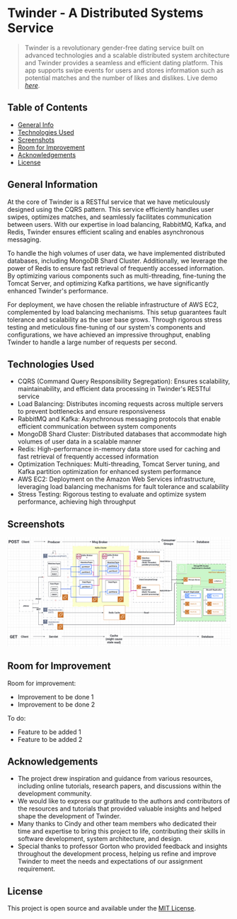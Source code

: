 # Twinder - A Distributed Systems Service
> Twinder is a revolutionary gender-free dating service built on advanced technologies and a scalable distributed system architecture and Twinder provides a seamless and efficient dating platform. This app supports swipe events for users and stores information such as potential matches and the number of likes and dislikes.
> Live demo [_here_](https://docs.google.com/presentation/d/1hFm6TPAzC2Zw7cwiCJnpDvBH_1iI77Kl8chhuudVlHo/edit#slide=id.g219bc6154e0_0_115). 


## Table of Contents
* [General Info](#general-information)
* [Technologies Used](#technologies-used)
* [Screenshots](#screenshots)
* [Room for Improvement](#room-for-improvement)
* [Acknowledgements](#acknowledgements)
* [License](#license)


## General Information
At the core of Twinder is a RESTful service that we have meticulously designed using the CQRS pattern. This service efficiently handles user swipes, optimizes matches, and seamlessly facilitates communication between users. With our expertise in load balancing, RabbitMQ, Kafka, and Redis, Twinder ensures efficient scaling and enables asynchronous messaging.

To handle the high volumes of user data, we have implemented distributed databases, including MongoDB Shard Cluster. Additionally, we leverage the power of Redis to ensure fast retrieval of frequently accessed information. By optimizing various components such as multi-threading, fine-tuning the Tomcat Server, and optimizing Kafka partitions, we have significantly enhanced Twinder's performance.

For deployment, we have chosen the reliable infrastructure of AWS EC2, complemented by load balancing mechanisms. This setup guarantees fault tolerance and scalability as the user base grows. Through rigorous stress testing and meticulous fine-tuning of our system's components and configurations, we have achieved an impressive throughput, enabling Twinder to handle a large number of requests per second.


## Technologies Used
- CQRS (Command Query Responsibility Segregation): Ensures scalability, maintainability, and efficient data processing in Twinder's RESTful service
- Load Balancing: Distributes incoming requests across multiple servers to prevent bottlenecks and ensure responsiveness
- RabbitMQ and Kafka: Asynchronous messaging protocols that enable efficient communication between system components
- MongoDB Shard Cluster: Distributed databases that accommodate high volumes of user data in a scalable manner
- Redis: High-performance in-memory data store used for caching and fast retrieval of frequently accessed information
- Optimization Techniques: Multi-threading, Tomcat Server tuning, and Kafka partition optimization for enhanced system performance
- AWS EC2: Deployment on the Amazon Web Services infrastructure, leveraging load balancing mechanisms for fault tolerance and scalability
- Stress Testing: Rigorous testing to evaluate and optimize system performance, achieving high throughput


## Screenshots
![Example screenshot](./img/screenshot.png)
<!-- If you have screenshots you'd like to share, include them here. -->




## Room for Improvement

Room for improvement:
- Improvement to be done 1
- Improvement to be done 2

To do:
- Feature to be added 1
- Feature to be added 2


## Acknowledgements
- The project drew inspiration and guidance from various resources, including online tutorials, research papers, and discussions within the development community.
- We would like to express our gratitude to the authors and contributors of the resources and tutorials that provided valuable insights and helped shape the development of Twinder.
- Many thanks to Cindy and other team members who dedicated their time and expertise to bring this project to life, contributing their skills in software development, system architecture, and design.
- Special thanks to professor Gorton who provided feedback and insights throughout the development process, helping us refine and improve Twinder to meet the needs and expectations of our assignment requirement.


## License
This project is open source and available under the [MIT License](https://opensource.org/licenses/MIT).
